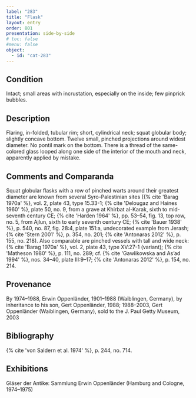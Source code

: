 ```yaml
---
label: "283"
title: "Flask"
layout: entry
order: 801
presentation: side-by-side
# toc: false
#menu: false 
object:
  - id: "cat-283"
---
```


## Condition

Intact; small areas with incrustation, especially on the inside; few pinprick bubbles.

## Description

Flaring, in-folded, tubular rim; short, cylindrical neck; squat globular body; slightly concave bottom. Twelve small, pinched projections around widest diameter. No pontil mark on the bottom. There is a thread of the same-colored glass looped along one side of the interior of the mouth and neck, apparently applied by mistake.

## Comments and Comparanda

Squat globular flasks with a row of pinched warts around their greatest diameter are known from several Syro-Palestinian sites ({% cite 'Barag 1970a' %}, vol. 2, plate 43, type 15.33-1; {% cite 'Delougaz and Haines 1960' %}, plate 50, no. 9, from a grave at Khirbat al-Karak, sixth to mid-seventh century CE; {% cite 'Harden 1964' %}, pp. 53–54, fig. 13, top row, no. 5, from Ajlun, sixth to early seventh century CE; {% cite 'Bauer 1938' %}, p. 540, no. 87, fig. 28:4, plate 151:a, undecorated example from Jerash; {% cite 'Stern 2001' %}, p. 354, no. 201; {% cite 'Antonaras 2012' %}, p. 155, no. 218). Also comparable are pinched vessels with tall and wide neck: {% cite 'Barag 1970a' %}, vol. 2, plate 43, type XV:27-1 (variant); {% cite 'Matheson 1980' %}, p. 111, no. 289; cf. {% cite 'Gawlikowska and As’ad 1994' %}, nos. 34–40, plate III:9–17; {% cite 'Antonaras 2012' %}, p. 154, no. 214.

## Provenance

By 1974–1988, Erwin Oppenländer, 1901–1988 (Waiblingen, Germany), by inheritance to his son, Gert Oppenländer, 1988; 1988–2003, Gert Oppenländer (Waiblingen, Germany), sold to the J. Paul Getty Museum, 2003

## Bibliography

{% cite 'von Saldern et al. 1974' %}, p. 244, no. 714.

## Exhibitions

Gläser der Antike: Sammlung Erwin Oppenländer (Hamburg and Cologne, 1974–1975)